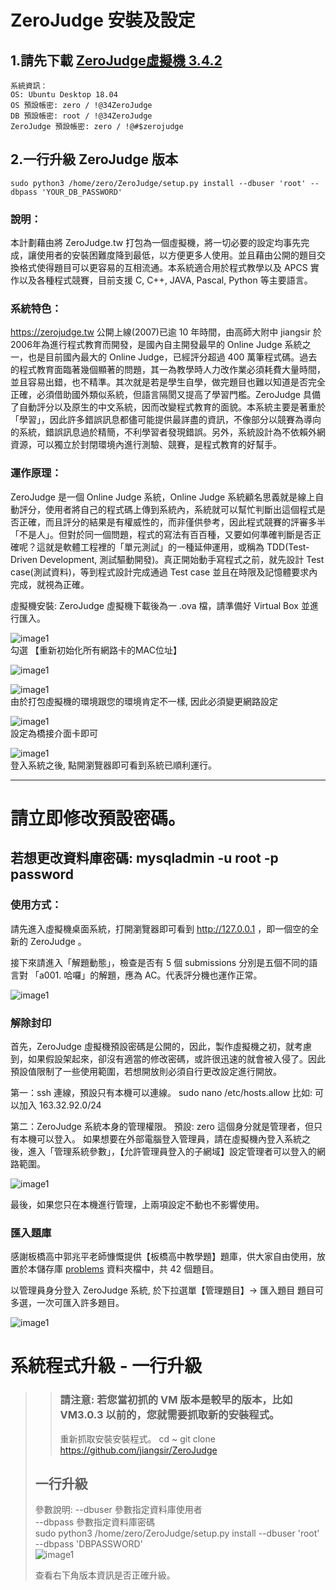 # ZeroJudge 安裝及設定

## 1.請先下載  [ZeroJudge虛擬機 3.4.2](http://gg.gg/ZeroJudgeVM3-4-2)

    系統資訊：
    OS: Ubuntu Desktop 18.04
    OS 預設帳密: zero / !@34ZeroJudge
    DB 預設帳密: root / !@34ZeroJudge  
    ZeroJudge 預設帳密: zero / !@#$zerojudge

## 2.一行升級 ZeroJudge 版本

    sudo python3 /home/zero/ZeroJudge/setup.py install --dbuser 'root' --dbpass 'YOUR_DB_PASSWORD'

### 說明：

本計劃藉由將 ZeroJudge.tw 打包為一個虛擬機，將一切必要的設定均事先完成，讓使用者的安裝困難度降到最低，以方便更多人使用。並且藉由公開的題目交換格式使得題目可以更容易的互相流通。本系統適合用於程式教學以及 APCS 實作以及各種程式競賽，目前支援 C, C++, JAVA, Pascal, Python 等主要語言。

### 系統特色：

https://zerojudge.tw 公開上線(2007)已逾 10 年時間，由高師大附中 jiangsir 於2006年為進行程式教育而開發，是國內自主開發最早的 Online Judge 系統之一，也是目前國內最大的 Online Judge，已經評分超過 400 萬筆程式碼。過去的程式教育面臨著幾個顯著的問題，其一為教學時人力改作業必須耗費大量時間，並且容易出錯，也不精準。其次就是若是學生自學，做完題目也難以知道是否完全正確，必須借助國外類似系統，但語言隔閡又提高了學習門檻。ZeroJudge 具備了自動評分以及原生的中文系統，因而改變程式教育的面貌。本系統主要是著重於「學習」，因此許多錯誤訊息都儘可能提供最詳盡的資訊，不像部分以競賽為導向的系統，錯誤訊息過於精簡，不利學習者發現錯誤。另外，系統設計為不依賴外網資源，可以獨立於封閉環境內進行測驗、競賽，是程式教育的好幫手。

### 運作原理：

ZeroJudge 是一個 Online Judge 系統，Online Judge 系統顧名思義就是線上自動評分，使用者將自己的程式碼上傳到系統內，系統就可以幫忙判斷出這個程式是否正確，而且評分的結果是有權威性的，而非僅供參考，因此程式競賽的評審多半「不是人」。但對於同一個問題，程式的寫法有百百種，又要如何準確判斷是否正確呢？這就是軟體工程裡的「單元測試」的一種延伸運用，或稱為 TDD(Test-Driven Development, 測試驅動開發)。真正開始動手寫程式之前，就先設計 Test case(測試資料)，等到程式設計完成通過 Test case 並且在時限及記憶體要求內完成，就視為正確。

虛擬機安裝:
ZeroJudge 虛擬機下載後為一 .ova 檔，請準備好 Virtual Box 並進行匯入。

![image1](images/image1.PNG)<br>
勾選 【重新初始化所有網路卡的MAC位址】

![image1](images/image2.PNG)

![image1](images/image3.PNG)<br>
由於打包虛擬機的環境跟您的環境肯定不一樣, 因此必須變更網路設定

![image1](images/image4.PNG)<br>
設定為橋接介面卡即可

![image1](images/image5.PNG)<br>
登入系統之後, 點開瀏覽器即可看到系統已順利運行。

---

# 請立即修改預設密碼。

若想更改資料庫密碼:
mysqladmin -u root -p password
------------------------------

### 使用方式：

請先進入虛擬機桌面系統，打開瀏覽器即可看到 http://127.0.0.1 ，即一個空的全新的 ZeroJudge 。

接下來請進入「解題動態」，檢查是否有 5 個 submissions 分別是五個不同的語言對 「a001. 哈囉」的解題，應為 AC。代表評分機也運作正常。

![image1](images/image7.PNG)

### 解除封印

首先，ZeroJudge 虛擬機預設密碼是公開的，因此，製作虛擬機之初，就考慮到，如果假設架起來，卻沒有適當的修改密碼，或許很迅速的就會被入侵了。因此預設值限制了一些使用範圍，若想開放則必須自行更改設定進行開放。

第一：ssh 連線，預設只有本機可以連線。
sudo nano /etc/hosts.allow
比如: 可以加入 163.32.92.0/24

第二：ZeroJudge 系統本身的管理權限。
預設: zero 這個身分就是管理者，但只有本機可以登入。
如果想要在外部電腦登入管理員，請在虛擬機內登入系統之後，進入「管理系統參數」，【允許管理員登入的子網域】設定管理者可以登入的網路範圍。

![image1](images/image6.PNG)<br>

最後，如果您只在本機進行管理，上兩項設定不動也不影響使用。

### 匯入題庫

感謝板橋高中郭兆平老師慷慨提供【板橋高中教學題】題庫，供大家自由使用，放置於本儲存庫 [problems](problems/) 資料夾檔中，共 42 個題目。

以管理員身分登入 ZeroJudge 系統, 於下拉選單【管理題目】-> 匯入題目 題目可多選，一次可匯入許多題目。

![image1](images/image8.PNG)

# 系統程式升級 - 一行升級

>> ### 請注意: 若您當初抓的 VM 版本是較早的版本，比如 VM3.0.3 以前的，您就需要抓取新的安裝程式。
>>
>> 重新抓取安裝安裝程式。
>> cd ~
>> git clone https://github.com/jiangsir/ZeroJudge
>>
>
> ## 一行升級
>
>    參數說明:
>    --dbuser 參數指定資料庫使用者  
>    --dbpass 參數指定資料庫密碼  
>    sudo python3 /home/zero/ZeroJudge/setup.py install --dbuser 'root' --dbpass 'DBPASSWORD'  
> ![image1](images/image9.PNG)<br>
>
> 查看右下角版本資訊是否正確升級。
